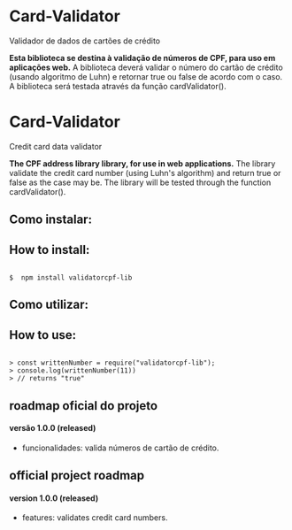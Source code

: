 # Card-Validator
Validador de dados de cartões de crédito

**Esta biblioteca se destina à validação de números de CPF, para uso em aplicações web.**
A biblioteca deverá validar o número do cartão de crédito (usando algoritmo de Luhn) e retornar true ou false de acordo com o caso.
A biblioteca será testada através da função cardValidator().

# Card-Validator
Credit card data validator

**The CPF address library library, for use in web applications.**
The library validate the credit card number (using Luhn's algorithm) and return true or false as the case may be.
The library will be tested through the function cardValidator(). 


## Como instalar:
## How to install:

```shell

$  npm install validatorcpf-lib

```

## Como utilizar:
## How to use:

```node

> const writtenNumber = require("validatorcpf-lib");
> console.log(writtenNumber(11))
> // returns "true"

```

## roadmap oficial do projeto

#### versão 1.0.0 (released)
- funcionalidades: valida números de cartão de crédito.

## official project roadmap

#### version 1.0.0 (released)
- features: validates credit card numbers.

